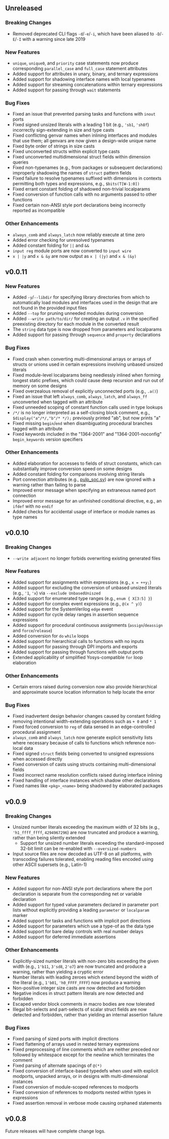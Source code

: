 ## Unreleased

### Breaking Changes

* Removed deprecated CLI flags `-d`/`-e`/`-i`, which have been aliased to
  `-D`/`-E`/`-I` with a warning since late 2019

### New Features

* `unique`, `unique0`, and `priority` case statements now produce corresponding
  `parallel_case` and `full_case` statement attributes
* Added support for attributes in unary, binary, and ternary expressions
* Added support for shadowing interface names with local typenames
* Added support for streaming concatenations within ternary expressions
* Added support for passing through `wait` statements

### Bug Fixes

* Fixed an issue that prevented parsing tasks and functions with `inout` ports
* Fixed signed unsized literals with a leading 1 bit (e.g., `'sb1`, `'sh8f`)
  incorrectly sign-extending in size and type casts
* Fixed conflicting genvar names when inlining interfaces and modules that use
  them; all genvars are now given a design-wide unique name
* Fixed byte order of strings in size casts
* Fixed unconverted structs within explicit type casts
* Fixed unconverted multidimensional struct fields within dimension queries
* Fixed non-typenames (e.g., from packages or subsequent declarations)
  improperly shadowing the names of `struct` pattern fields
* Fixed failure to resolve typenames suffixed with dimensions in contexts
  permitting both types and expressions, e.g., `$bits(T[W-1:0])`
* Fixed errant constant folding of shadowed non-trivial localparams
* Fixed conversion of function calls with no arguments passed to other functions
* Fixed certain non-ANSI style port declarations being incorrectly reported as
  incompatible

### Other Enhancements

* `always_comb` and `always_latch` now reliably execute at time zero
* Added error checking for unresolved typenames
* Added constant folding for `||` and `&&`
* `input reg` module ports are now converted to `input wire`
* `x | |y` and `x & &y` are now output as `x | (|y)` and `x & (&y)`

## v0.0.11

### New Features

* Added `-y`/`--libdir` for specifying library directories from which to
  automatically load modules and interfaces used in the design that are not
  found in the provided input files
* Added `--top` for pruning unneeded modules during conversion
* Added `--write path/to/dir/` for creating an output `.v` in the specified
  preexisting directory for each module in the converted result
* The `string` data type is now dropped from parameters and localparams
* Added support for passing through `sequence` and `property` declarations

### Bug Fixes

* Fixed crash when converting multi-dimensional arrays or arrays of structs or
  unions used in certain expressions involving unbased unsized literals
* Fixed module-level localparams being needlessly inlined when forming longest
  static prefixes, which could cause deep recursion and run out of memory on
  some designs
* Fixed overzealous removal of explicitly unconnected ports (e.g., `.a()`)
* Fixed an issue that left `always_comb`, `always_latch`, and `always_ff`
  unconverted when tagged with an attribute
* Fixed unneeded scoping of constant function calls used in type lookups
* `/*/` is no longer interpreted as a self-closing block comment, e.g.,
  `$display("a"/*/,"b"/* */);` previously printed "ab", but now prints "a"
* Fixed missing `begin`/`end` when disambiguating procedural branches tagged
  with an attribute
* Fixed keywords included in the "1364-2001" and "1364-2001-noconfig"
  `begin_keywords` version specifiers

### Other Enhancements

* Added elaboration for accesses to fields of struct constants, which can
  substantially improve conversion speed on some designs
* Added constant folding for comparisons involving string literals
* Port connection attributes (e.g., [pulp_soc.sv]) are now ignored with a
  warning rather than failing to parse
* Improved error message when specifying an extraneous named port connection
* Improved error message for an unfinished conditional directive, e.g., an
  `ifdef` with no `endif`
* Added checks for accidental usage of interface or module names as type names

[pulp_soc.sv]: https://github.com/pulp-platform/pulp_soc/blob/0573a85c/rtl/pulp_soc/pulp_soc.sv#L733

## v0.0.10

### Breaking Changes

* `--write adjacent` no longer forbids overwriting existing generated files

### New Features

* Added support for assignments within expressions (e.g., `x = ++y;`)
* Added support for excluding the conversion of unbased unsized literals (e.g.,
  `'1`, `'x`) via `--exclude UnbasedUniszed`
* Added support for enumerated type ranges (e.g., `enum { X[3:5] }`)
* Added support for complex event expressions (e.g., `@(x ^ y)`)
* Added support for the SystemVerilog `edge` event
* Added support for cycle delay ranges in assertion sequence expressions
* Added support for procedural continuous assignments (`assign`/`deassign` and
  `force`/`release`)
* Added conversion for `do` `while` loops
* Added support for hierarchical calls to functions with no inputs
* Added support for passing through DPI imports and exports
* Added support for passing through functions with output ports
* Extended applicability of simplified Yosys-compatible `for` loop elaboration

### Other Enhancements

* Certain errors raised during conversion now also provide hierarchical and
  approximate source location information to help locate the error

### Bug Fixes

* Fixed inadvertent design behavior changes caused by constant folding removing
  intentional width-extending operations such as `+ 0` and `* 1`
* Fixed forced conversion to `reg` of data sensed in an edge-controlled
  procedural assignment
* `always_comb` and `always_latch` now generate explicit sensitivity lists where
  necessary because of calls to functions which reference non-local data
* Fixed signed `struct` fields being converted to unsigned expressions when
  accessed directly
* Fixed conversion of casts using structs containing multi-dimensional fields
* Fixed incorrect name resolution conflicts raised during interface inlining
* Fixed handling of interface instances which shadow other declarations
* Fixed names like `<pkg>_<name>` being shadowed by elaborated packages

## v0.0.9

### Breaking Changes

* Unsized number literals exceeding the maximum width of 32 bits (e.g.,
  `'h1_ffff_ffff`, `4294967296`) are now truncated and produce a warning, rather
  than being silently extended
  * Support for unsized number literals exceeding the standard-imposed 32-bit
    limit can be re-enabled with `--oversized-numbers`
* Input source files are now decoded as UTF-8 on all platforms, with transcoding
  failures tolerated, enabling reading files encoded using other ASCII supersets
  (e.g., Latin-1)

### New Features

* Added support for non-ANSI style port declarations where the port declaration
  is separate from the corresponding net or variable declaration
* Added support for typed value parameters declared in parameter port lists
  without explicitly providing a leading `parameter` or `localparam` marker
* Added support for tasks and functions with implicit port directions
* Added support for parameters which use a type-of as the data type
* Added support for bare delay controls with real number delays
* Added support for deferred immediate assertions

### Other Enhancements

* Explicitly-sized number literals with non-zero bits exceeding the given width
  (e.g., `1'b11`, `3'sd8`, `2'o7`) are now truncated and produce a warning,
  rather than yielding a cryptic error
* Number literals with leading zeroes which extend beyond the width of the
  literal (e.g., `1'b01`, `'h0_FFFF_FFFF`) now produce a warning
* Non-positive integer size casts are now detected and forbidden
* Negative indices in struct pattern literals are now detected and forbidden
* Escaped vendor block comments in macro bodies are now tolerated
* Illegal bit-selects and part-selects of scalar struct fields are now detected
  and forbidden, rather than yielding an internal assertion failure

### Bug Fixes

* Fixed parsing of sized ports with implicit directions
* Fixed flattening of arrays used in nested ternary expressions
* Fixed preprocessing of line comments which are neither preceded nor followed
  by whitespace except for the newline which terminates the comment
* Fixed parsing of alternate spacings of `@(*)`
* Fixed conversion of interface-based typedefs when used with explicit modports,
  unpacked arrays, or in designs with multi-dimensional instances
* Fixed conversion of module-scoped references to modports
* Fixed conversion of references to modports nested within types in expressions
* Fixed assertion removal in verbose mode causing orphaned statements

## v0.0.8

Future releases will have complete change logs.
